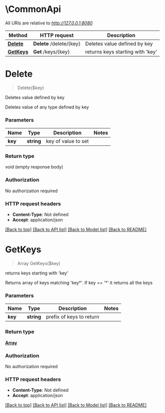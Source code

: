 # \CommonApi

All URIs are relative to *http://127.0.0.1:8080*

Method | HTTP request | Description
------------- | ------------- | -------------
[**Delete**](CommonApi.md#Delete) | **Delete** /delete/{key} | Deletes value defined by key
[**GetKeys**](CommonApi.md#GetKeys) | **Get** /keys/{key} | returns keys starting with &#39;key&#39;


# **Delete**
> Delete($key)

Deletes value defined by key

Deletes value of any type defined by key


### Parameters

Name | Type | Description  | Notes
------------- | ------------- | ------------- | -------------
 **key** | **string**| key of value to set | 

### Return type

void (empty response body)

### Authorization

No authorization required

### HTTP request headers

 - **Content-Type**: Not defined
 - **Accept**: application/json

[[Back to top]](#) [[Back to API list]](../README.md#documentation-for-api-endpoints) [[Back to Model list]](../README.md#documentation-for-models) [[Back to README]](../README.md)

# **GetKeys**
> Array GetKeys($key)

returns keys starting with 'key'

Returns array of keys matching 'key*'. If key == '*' it returns all the keys


### Parameters

Name | Type | Description  | Notes
------------- | ------------- | ------------- | -------------
 **key** | **string**| prefix of keys to return | 

### Return type

[**Array**](Array.md)

### Authorization

No authorization required

### HTTP request headers

 - **Content-Type**: Not defined
 - **Accept**: application/json

[[Back to top]](#) [[Back to API list]](../README.md#documentation-for-api-endpoints) [[Back to Model list]](../README.md#documentation-for-models) [[Back to README]](../README.md)

